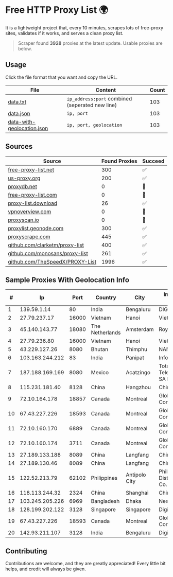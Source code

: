 
# Free HTTP Proxy List 🌍

It is a lightweight project that, every 10 minutes, scrapes lots of free-proxy sites, validates if it works, and serves a clean proxy list.


> Scraper found **3928** proxies at the latest update. Usable proxies are below.

## Usage

Click the file format that you want and copy the URL.


|File|Content|Count|
|----|-------|-----|
|[data.txt](https://raw.githubusercontent.com/themiralay/Proxy-List-World/master/data.txt)|`ip_address:port` combined (seperated new line)|103|
|[data.json](https://raw.githubusercontent.com/themiralay/Proxy-List-World/master/data.json)|`ip, port`|103|
|[data-with-geolocation.json](https://raw.githubusercontent.com/themiralay/Proxy-List-World/master/data-with-geolocation.json)|`ip, port, geolocation`|103|

## Sources

|Source|Found Proxies|Succeed|
|------|-------------|-------|
|[free-proxy-list.net](https://free-proxy-list.net)|300|✅|
|[us-proxy.org](https://www.us-proxy.org)|200|✅|
|[proxydb.net](http://proxydb.net)|0|🚫|
|[free-proxy-list.com](https://free-proxy-list.com/?page=&port=&type%5B%5D=http&type%5B%5D=https&up_time=0&search=Search)|0|🚫|
|[proxy-list.download](https://www.proxy-list.download/HTTP)|26|✅|
|[vpnoverview.com](https://vpnoverview.com/privacy/anonymous-browsing/free-proxy-servers)|0|🚫|
|[proxyscan.io](https://www.proxyscan.io)|0|🚫|
|[proxylist.geonode.com](https://proxylist.geonode.com/api/proxy-list?limit=300&page=1&sort_by=lastChecked&sort_type=desc&protocols=http,https)|300|✅|
|[proxyscrape.com](https://api.proxyscrape.com/v2/?request=displayproxies&protocol=http&timeout=10000&country=all&ssl=all&anonymity=all)|445|✅|
|[github.com/clarketm/proxy-list](https://raw.githubusercontent.com/clarketm/proxy-list/master/proxy-list-raw.txt)|400|✅|
|[github.com/monosans/proxy-list](https://raw.githubusercontent.com/monosans/proxy-list/main/proxies/http.txt)|261|✅|
|[github.com/TheSpeedX/PROXY-List](https://raw.githubusercontent.com/TheSpeedX/PROXY-List/master/http.txt)|1996|✅|


## Sample Proxies With Geolocation Info

|#|Ip|Port|Country|City|Internet Service Provider|
|-|--|----|-------|----|-------------------------|
|1|139.59.1.14|80|India|Bengaluru|DIGITALOCEAN|
|2|27.79.237.17|16000|Vietnam|Hanoi|Viettel Corporation|
|3|45.140.143.77|18080|The Netherlands|Amsterdam|RoyaleHosting BV|
|4|27.79.236.80|16000|Vietnam|Hanoi|Viettel Corporation|
|5|43.229.127.26|8080|Bhutan|Thimphu|NANO|
|6|103.163.244.212|83|India|Panipat|Infolink System|
|7|187.188.169.169|8080|Mexico|Acatzingo|Total Play Telecomunicaciones SA De CV|
|8|115.231.181.40|8128|China|Hangzhou|China Telecom|
|9|72.10.164.178|18857|Canada|Montreal|GloboTech Communications|
|10|67.43.227.226|18593|Canada|Montreal|GloboTech Communications|
|11|72.10.160.170|6889|Canada|Montreal|GloboTech Communications|
|12|72.10.160.174|3711|Canada|Montreal|GloboTech Communications|
|13|27.189.133.188|8089|China|Langfang|Chinanet|
|14|27.189.130.46|8089|China|Langfang|Chinanet|
|15|122.52.213.79|62102|Philippines|Antipolo City|Philippine Long Distance Telephone Co.|
|16|118.113.244.32|2324|China|Shanghai|Chinanet|
|17|103.245.205.226|6969|Bangladesh|Dhaka|Next Online Limited|
|18|128.199.202.122|3128|Singapore|Singapore|DigitalOcean, LLC|
|19|67.43.227.226|18593|Canada|Montreal|GloboTech Communications|
|20|142.93.211.107|3128|India|Bengaluru|DigitalOcean, LLC|



## Contributing

Contributions are welcome, and they are greatly appreciated! Every
little bit helps, and credit will always be given.

